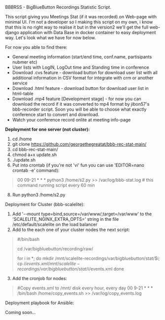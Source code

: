 BBBRSS - BigBlueButton Recordings Statistic Script.

This script giving you Meetings Stat (if it was recorded) on Web-page with minimal UI. 
I'm not a developer so I making this script on my own, i know that this is no right way to realise it but in the version2 we'll get the full web-django application with Data Base in docker container to easy deployment way. Let's look what we have for now below.

For now you able to find there:
- General meeting information (start/end time, conf.name, partisipants nubmer etc)
- User lists with LogIN, LogOut time and Standing time in conference
- Download .cvs feature - download button for download user list with all additional information in CSV format for integrate with crm or another service
- Download .html feature - download button for download user list in html-table
- Download .mp4 feature [Development stage] - for now you can download the record if it was converted to mp4 format by jibon57's bbb-recorder script. Soon you will be able to choose what exactly conference start to convert and download.
- Watch your conference record onlite at meeting info-page


**Deployment for one server (not cluster):**

1. cd /home
2. git clone https://github.com/georgethegreatat/bbb-rec-stat-main/
3. cd bbb-rec-stat-main/
5. chmod a+x update.sh
6. ./update.sh
7. Put into crontab (if you're not 'vi' fun you can use 'EDITOR=nano crontab -e' command):
> 00 09-21 * * * python3 /home/s2.py >> /var/log/bbb-stat.log # this command running script every 60 min
8. Run python3 /home/s2.py

Deployment for Cluster (bbb-scalelite):

1. Add '--mount type=bind,source=/var/www/,target=/var/www' to the 'SCALELITE_NGINX_EXTRA_OPTS=' string in the file /etc/default/scalelite on the load balancer
2. Add to the each one of your cluster nodes the next script:
> #/bin/bash
> 
> cd /var/bigbluebutton/recording/raw/
> 
> for i in *;
> do
>     mkdir /mnt/scalelite-recordings/var/bigbluebutton/stat/$i;
>     cp $i/events.xml /mnt/scalelite-recordings/var/bigbluebutton/stat/$i/events.xml
> done

3. Add the cronjob for nodes:
> #Copy events.xml to /mnt/ disk every hour, every day
> 00 9-21 * * * /bin/bash /home/copy_events.sh >> /var/log/copy_events.log

Deployment playbook for Ansible:

Coming soon...

